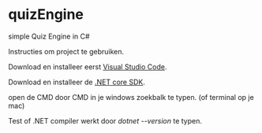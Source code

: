 # quizEngine
simple Quiz Engine in C#

Instructies om project te gebruiken.

Download en installeer eerst [Visual Studio Code](https://code.visualstudio.com/).

Download en installeer de [.NET core SDK](https://dotnet.microsoft.com/download).

open de CMD door CMD in je windows zoekbalk te typen. (of terminal op je mac)

Test of .NET compiler werkt door _dotnet --version_ te typen.
